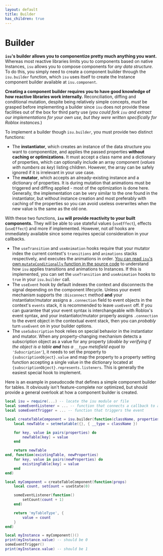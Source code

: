 ```yaml
---
layout: default
title: Builder
has_children: true
---
```


# Builder

**`isu`'s builder allows you to componentize pretty much anything you want.** Whereas most reactive libraries limits you to components based on native Instances, `isu` allows you to compose components for _any data structure_. To do this, you simply need to create a component builder through the `isu.builder` function, which `isu` uses itself to create the Instance component builder available at `isu.component`.

**Creating a component builder requires you to have good knowledge of how reactive libraries work internally.** Reconciliation, diffing and conditional mutation, despite being relatively simple concepts, _must_ be grasped before implementing a builder since `isu` does not provide these facilities out of the box for third party use (_you could fork `isu` and extract our implementations for your own use, but they were written specifically for Roblox instances._)

To implement a builder though `isu.builder`, you must provide two distinct functions:
- The **instantiator**, which creates an instance of the data structure you want to componentize, and applies the passed properties **without caching or optimizations.** It must accept a class name and a dictionary of properties, which can optionally include an array component (_values with numbers as key_) listing children. However, the array can be safely ignored if it is irrelevant in your use case.
- The **mutator**, which accepts an already-existing instance and a dictionary of properties. It is during mutation that animations must be triggered and diffing applied - most of the optimization is done here. Generally, the implementation can be very similar to the one found in the instantiator, but without instance creation and most preferably with caching of the properties so you can avoid useless overwrites when the new value is the same as the old one.

With these two functions, **`isu` will provide reactivity to your built components.** They will be able to use stateful values (`useEffect`), effects (`useEffect`) and more if implemented. However, not _all_ hooks are immediately available since some requires special consideration in your callbacks.
- The `useTransition` and `useAnimation` hooks require that your mutator index the current context's `transitions` and `animations` stacks respectively, and executes the animations in order. [You can read `isu`'s own `mutateConditionally` function in the source code](https://github.com/ccreaper/isu/blob/main/isu.lua) to understand how `isu` applies transitions and animations to Instances. If this is implemented, you can set the `useTransition` and `useAnimation` hooks to `true` in your `isu.builder` call.
- The `useEvent` hook by default indexes the context and disconnects the signal depending on the component lifecycle. Unless your event mechanism supports the `:Disconnect` method **and** your instantiator/mutator assigns a `.connection` field to event objects in the context's `events` stack, it is recommended to leave `useEvent` off. If you can guarantee that your event syntax is interchangeable with Roblox's event syntax, and your instantiator/mutator properly assigns `.connection` to the event object in the contextual event stack, then you can _probably_ turn `useEvent` on in your builder options.
- The `useSubscription` hook relies on special behavior in the instantiator and mutator. When any property-changing mechanism detects a subscription object as a value for any property (_doable by verifying if the object is a table **and** has a `__type` metafield equal to `'Subscription'`_), it needs to set the property to `{subscriptionObject}.value` and map the property to a property setting function accepting a single value in the dictionary located at `{subscriptionObject}.represents.listeners`. This is generally the easiest special hook to implement.

Here is an example in pseudocode that defines a simple component builder for tables. It obviously isn't feature-complete nor optimized, but should provide a general overlook at how a component builder is created.
```lua
local isu = require(...) -- locate the isu module or file
local someEventListener = ... -- function that connects a callback to an event
local someEventTrigger = ... -- function that triggers the event

local createTableComponent = isu.builder(function(className, properties)
    local newTable = setmetatable({}, { __type = className })

    for key, value in pairs(properties) do
        newTable[key] = value
    end

    return newTable
end, function(existingTable, newProperties)
    for key, value in pairs(newProperties) do
        existingTable[key] = value
    end
end)

local myComponent = createTableComponent(function(props)
    local count, setCount = useState(0)

    someEventListener(function()
        setCount(count + 1)
    end)

    return 'myTableType', {
        value = count
    }
end)

local myInstance = myComponent()()
print(myInstance.value) -- should be 0
someEventTrigger()
print(myInstance.value) -- should be 1
```